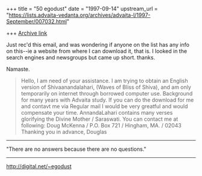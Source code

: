 +++
title = "50 egodust"
date = "1997-09-14"
upstream_url = "https://lists.advaita-vedanta.org/archives/advaita-l/1997-September/007032.html"

+++
[Archive link](https://lists.advaita-vedanta.org/archives/advaita-l/1997-September/007032.html)

Just rec'd this email, and was wondering if anyone on the list has any info on
this--ie a website from where I can download it, that is.  I looked in the
search engines and newsgroups but came up short.  thanks.

Namaste.


> Hello, I am need of your assistance.  I am trying to obtain an English
> version of Shivaanandalahari, (Waves of Bliss of Shiva), and am only
> temporarily on internet through borrowed computer use. Background for
> many years with Advaita study. If you can do the download for me and
> contavt me via Regular mail I would be very greatful and would
> compensate your time.  AnnandaLahari contains many verses glorifying the
> Divine Mother / Saraswati.
> You can contact me at following:  Doug McKenna / P.O. Box 721 / Hingham,
> MA. / 02043
>                      Thanking you in advance,
>                      Douglas
_______________________

"There are no answers
       because
there are no questions."
_______________________

http://digital.net/~egodust

